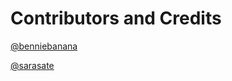 # Contributors and Credits

[@benniebanana](https://steemit.com/@benniebanana)

[@sarasate](https://steemit.com/@sarasate)
